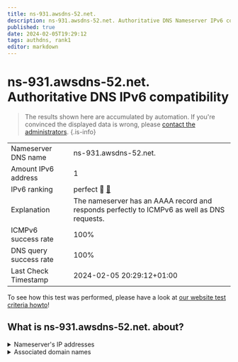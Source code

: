 ```yaml
---
title: ns-931.awsdns-52.net.
description: ns-931.awsdns-52.net. Authoritative DNS Nameserver IPv6 compatibility
published: true
date: 2024-02-05T19:29:12
tags: authdns, rank1
editor: markdown
---
```


# ns-931.awsdns-52.net. Authoritative DNS IPv6 compatibility

> The results shown here are accumulated by automation. If you're convinced the displayed data is wrong, please [contact the administrators](/howto/chat). 
{.is-info}




|   |   |
| - | - |
| Nameserver DNS name | ns-931.awsdns-52.net.
| Amount IPv6 address | 1
| IPv6 ranking | perfect :1st_place_medal: [🔗](/howto/ranking) |
| Explanation | The nameserver has an AAAA record and responds perfectly to ICMPv6 as well as DNS requests. |
| ICMPv6 success rate | 100%|
| DNS query success rate | 100% |
| Last Check Timestamp | 2024-02-05 20:29:12+01:00 |

To see how this test was performed, please have a look at [our website test criteria howto](/howto/testcriteria/authdns)!


## What is ns-931.awsdns-52.net. about?




<details>
<summary>Nameserver's IP addresses</summary>

2600:9000:5303:a300::1

</details>



<details>
<summary>Associated domain names</summary>

www.berlin.de

</details>
